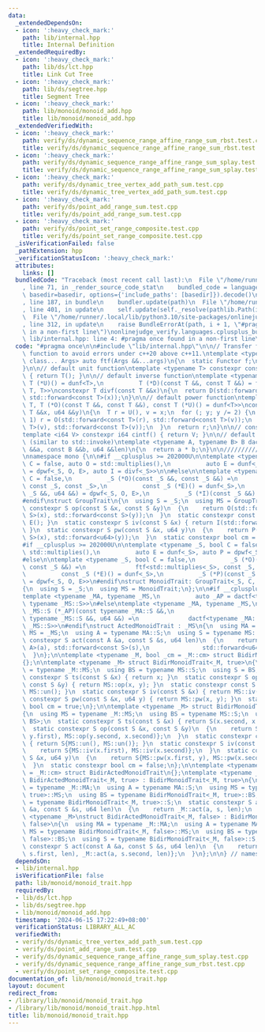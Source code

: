 ```yaml
---
data:
  _extendedDependsOn:
  - icon: ':heavy_check_mark:'
    path: lib/internal.hpp
    title: Internal Definition
  _extendedRequiredBy:
  - icon: ':heavy_check_mark:'
    path: lib/ds/lct.hpp
    title: Link Cut Tree
  - icon: ':heavy_check_mark:'
    path: lib/ds/segtree.hpp
    title: Segment Tree
  - icon: ':heavy_check_mark:'
    path: lib/monoid/monoid_add.hpp
    title: lib/monoid/monoid_add.hpp
  _extendedVerifiedWith:
  - icon: ':heavy_check_mark:'
    path: verify/ds/dynamic_sequence_range_affine_range_sum_rbst.test.cpp
    title: verify/ds/dynamic_sequence_range_affine_range_sum_rbst.test.cpp
  - icon: ':heavy_check_mark:'
    path: verify/ds/dynamic_sequence_range_affine_range_sum_splay.test.cpp
    title: verify/ds/dynamic_sequence_range_affine_range_sum_splay.test.cpp
  - icon: ':heavy_check_mark:'
    path: verify/ds/dynamic_tree_vertex_add_path_sum.test.cpp
    title: verify/ds/dynamic_tree_vertex_add_path_sum.test.cpp
  - icon: ':heavy_check_mark:'
    path: verify/ds/point_add_range_sum.test.cpp
    title: verify/ds/point_add_range_sum.test.cpp
  - icon: ':heavy_check_mark:'
    path: verify/ds/point_set_range_composite.test.cpp
    title: verify/ds/point_set_range_composite.test.cpp
  _isVerificationFailed: false
  _pathExtension: hpp
  _verificationStatusIcon: ':heavy_check_mark:'
  attributes:
    links: []
  bundledCode: "Traceback (most recent call last):\n  File \"/home/runner/.local/lib/python3.10/site-packages/onlinejudge_verify/documentation/build.py\"\
    , line 71, in _render_source_code_stat\n    bundled_code = language.bundle(stat.path,\
    \ basedir=basedir, options={'include_paths': [basedir]}).decode()\n  File \"/home/runner/.local/lib/python3.10/site-packages/onlinejudge_verify/languages/cplusplus.py\"\
    , line 187, in bundle\n    bundler.update(path)\n  File \"/home/runner/.local/lib/python3.10/site-packages/onlinejudge_verify/languages/cplusplus_bundle.py\"\
    , line 401, in update\n    self.update(self._resolve(pathlib.Path(included), included_from=path))\n\
    \  File \"/home/runner/.local/lib/python3.10/site-packages/onlinejudge_verify/languages/cplusplus_bundle.py\"\
    , line 312, in update\n    raise BundleErrorAt(path, i + 1, \"#pragma once found\
    \ in a non-first line\")\nonlinejudge_verify.languages.cplusplus_bundle.BundleErrorAt:\
    \ lib/internal.hpp: line 4: #pragma once found in a non-first line\n"
  code: "#pragma once\n\n#include \"lib/internal.hpp\"\n\n// Transfer functor into\
    \ function to avoid errors under c++20 above c++11.\ntemplate <typename Functor,\
    \ class... Args> auto ftf(Args &&...args)\n{\n  static Functor f;\n  return f(std::forward<Args>(args)...);\n\
    }\n\n// default unit function\ntemplate <typename T> constexpr const T dunf()\
    \ { return T(); }\n\n// default inverse function\ntemplate <typename T, const\
    \ T (*U)() = dunf<T>,\n          T (*D)(const T &&, const T &&) = ftf<std::divides<T>,\
    \ T, T>>\nconstexpr T divf(const T &&x)\n{\n  return D(std::forward<const T>(U()),\
    \ std::forward<const T>(x));\n}\n\n// default power function\ntemplate <typename\
    \ T, T (*O)(const T &&, const T &&), const T (*U)() = dunf<T>>\nconstexpr T dpwf(const\
    \ T &&x, u64 &&y)\n{\n  T r = U(), v = x;\n  for (; y; y /= 2) {\n    if (y &\
    \ 1) r = O(std::forward<const T>(r), std::forward<const T>(v));\n    v = O(std::forward<const\
    \ T>(v), std::forward<const T>(v));\n  }\n  return r;\n}\n\n// const integer function\n\
    template <i64 V> constexpr i64 cintf() { return V; }\n\n// default act funcion\
    \ (similar to std::invoke)\ntemplate <typename A, typename B> B dactf(const A\
    \ &&a, const B &&b, u64 &&len)\n{\n  return a * b;\n}\n\n//////////////////////////////////////////////////////////////////////////\n\
    \nnamespace mono {\n\n#if __cplusplus >= 202000U\n\ntemplate <typename _S, bool\
    \ C = false, auto O = std::multiplies(),\n          auto E = dunf<_S>, auto P\
    \ = dpwf<_S, O, E>, auto I = divf<_S>>\n\n#else\n\ntemplate <typename _S, bool\
    \ C = false,\n          _S (*O)(const _S &&, const _S &&) =\n              ftf<std::multiplies<_S>,\
    \ const _S, const _S>,\n          const _S (*E)() = dunf<_S>,\n          _S (*P)(const\
    \ _S &&, u64 &&) = dpwf<_S, O, E>,\n          _S (*I)(const _S &&) = divf<_S>>\n\
    #endif\nstruct GroupTrait\n{\n  using S = _S;\n  using MS = GroupTrait;\n  static\
    \ constexpr S op(const S &x, const S &y)\n  {\n    return O(std::forward<const\
    \ S>(x), std::forward<const S>(y));\n  }\n  static constexpr const S un() { return\
    \ E(); }\n  static constexpr S iv(const S &x) { return I(std::forward<const S>(x));\
    \ }\n  static constexpr S pw(const S &x, u64 y)\n  {\n    return P(std::forward<const\
    \ S>(x), std::forward<u64>(y));\n  }\n  static constexpr bool cm = C;\n};\n\n\
    #if __cplusplus >= 202000U\n\ntemplate <typename _S, bool C = false, auto O =\
    \ std::multiplies(),\n          auto E = dunf<_S>, auto P = dpwf<_S, O, E>>\n\n\
    #else\n\ntemplate <typename _S, bool C = false,\n          _S (*O)(const _S &&,\
    \ const _S &&) =\n              ftf<std::multiplies<_S>, const _S, const _S>,\n\
    \          const _S (*E)() = dunf<_S>,\n          _S (*P)(const _S &&, u64 &&)\
    \ = dpwf<_S, O, E>>\n#endif\nstruct MonoidTrait: GroupTrait<_S, C, O, E, P, nullptr>\n\
    {\n  using S = _S;\n  using MS = MonoidTrait;\n};\n\n#if __cplusplus >= 202000U\n\
    template <typename _MA, typename _MS,\n          auto _AP = dactf<typename _MA::S,\
    \ typename _MS::S>>\n#else\ntemplate <typename _MA, typename _MS,\n          typename\
    \ _MS::S (*_AP)(const typename _MA::S &&,\n                                 const\
    \ typename _MS::S &&, u64 &&) =\n              dactf<typename _MA::S, typename\
    \ _MS::S>>\n#endif\nstruct ActedMonoidTrait : _MS\n{\n  using MA = _MA;\n  using\
    \ MS = _MS;\n  using A = typename MA::S;\n  using S = typename MS::S;\n  static\
    \ constexpr S act(const A &a, const S &s, u64 len)\n  {\n    return _AP(std::forward<const\
    \ A>(a), std::forward<const S>(s),\n               std::forward<u64>(len));\n\
    \  }\n};\n\ntemplate <typename _M, bool _cm = _M::cm> struct BidirMonoidTrait\n\
    {};\n\ntemplate <typename _M> struct BidirMonoidTrait<_M, true>\n{\n  using MS\
    \ = typename _M::MS;\n  using BS = typename MS::S;\n  using S = BS;\n  static\
    \ constexpr S ts(const S &x) { return x; }\n  static constexpr S op(const S &x,\
    \ const S &y) { return MS::op(x, y); }\n  static constexpr const S un() { return\
    \ MS::un(); }\n  static constexpr S iv(const S &x) { return MS::iv(x); }\n  static\
    \ constexpr S pw(const S &x, u64 y) { return MS::pw(x, y); }\n  static constexpr\
    \ bool cm = true;\n};\n\ntemplate <typename _M> struct BidirMonoidTrait<_M, false>\n\
    {\n  using MS = typename _M::MS;\n  using BS = typename MS::S;\n  using S = std::pair<BS,\
    \ BS>;\n  static constexpr S ts(const S &x) { return S(x.second, x.first); }\n\
    \  static constexpr S op(const S &x, const S &y)\n  {\n    return S{MS::op(x.first,\
    \ y.first), MS::op(y.second, x.second)};\n  }\n  static constexpr const S un()\
    \ { return S{MS::un(), MS::un()}; }\n  static constexpr S iv(const S &x)\n  {\n\
    \    return S{MS::iv(x.first), MS::iv(x.second)};\n  }\n  static constexpr S pw(const\
    \ S &x, u64 y)\n  {\n    return S{MS::pw(x.first, y), MS::pw(x.second, y)};\n\
    \  }\n  static constexpr bool cm = false;\n};\n\ntemplate <typename _M, bool _cm\
    \ = _M::cm> struct BidirActedMonoidTrait\n{};\ntemplate <typename _M>\nstruct\
    \ BidirActedMonoidTrait<_M, true> : BidirMonoidTrait<_M, true>\n{\n  using MA\
    \ = typename _M::MA;\n  using A = typename MA::S;\n  using MS = typename BidirMonoidTrait<_M,\
    \ true>::MS;\n  using BS = typename BidirMonoidTrait<_M, true>::BS;\n  using S\
    \ = typename BidirMonoidTrait<_M, true>::S;\n  static constexpr S act(const A\
    \ &a, const S &s, u64 len)\n  {\n    return _M::act(a, s, len);\n  }\n};\ntemplate\
    \ <typename _M>\nstruct BidirActedMonoidTrait<_M, false> : BidirMonoidTrait<_M,\
    \ false>\n{\n  using MA = typename _M::MA;\n  using A = typename MA::S;\n  using\
    \ MS = typename BidirMonoidTrait<_M, false>::MS;\n  using BS = typename BidirMonoidTrait<_M,\
    \ false>::BS;\n  using S = typename BidirMonoidTrait<_M, false>::S;\n  static\
    \ constexpr S act(const A &a, const S &s, u64 len)\n  {\n    return S{_M::act(a,\
    \ s.first, len), _M::act(a, s.second, len)};\n  }\n};\n\n} // namespace mono"
  dependsOn:
  - lib/internal.hpp
  isVerificationFile: false
  path: lib/monoid/monoid_trait.hpp
  requiredBy:
  - lib/ds/lct.hpp
  - lib/ds/segtree.hpp
  - lib/monoid/monoid_add.hpp
  timestamp: '2024-06-15 17:22:49+08:00'
  verificationStatus: LIBRARY_ALL_AC
  verifiedWith:
  - verify/ds/dynamic_tree_vertex_add_path_sum.test.cpp
  - verify/ds/point_add_range_sum.test.cpp
  - verify/ds/dynamic_sequence_range_affine_range_sum_splay.test.cpp
  - verify/ds/dynamic_sequence_range_affine_range_sum_rbst.test.cpp
  - verify/ds/point_set_range_composite.test.cpp
documentation_of: lib/monoid/monoid_trait.hpp
layout: document
redirect_from:
- /library/lib/monoid/monoid_trait.hpp
- /library/lib/monoid/monoid_trait.hpp.html
title: lib/monoid/monoid_trait.hpp
---
```

